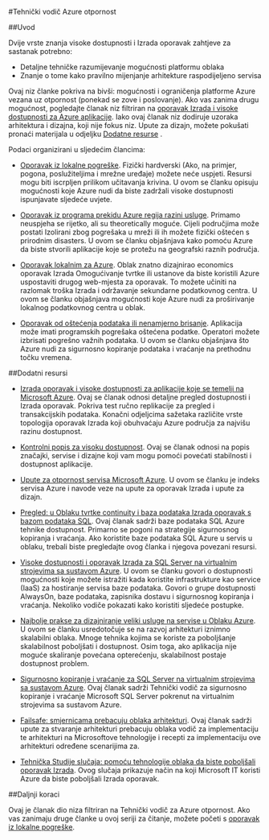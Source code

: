 <properties
   pageTitle="Indeks Tehnički vodič za otpornost | Microsoft Azure"
   description="Indeks tehničkih članaka na razumijevanje i dizajniranje prebacuju, Visoko dostupna, pogreške aplikacije, kao i planiranje Izrada oporavak i tvrtke continuity"
   services=""
   documentationCenter="na"
   authors="adamglick"
   manager="saladki"
   editor=""/>

<tags
   ms.service="resiliency"
   ms.devlang="na"
   ms.topic="article"
   ms.tgt_pltfrm="na"
   ms.workload="na"
   ms.date="08/18/2016"
   ms.author="aglick"/>

#<a name="azure-resiliency-technical-guidance"></a>Tehnički vodič Azure otpornost

##<a name="introduction"></a>Uvod

Dvije vrste znanja visoke dostupnosti i Izrada oporavak zahtjeve za sastanak potrebno:

- Detaljne tehničke razumijevanje mogućnosti platformu oblaka
- Znanje o tome kako pravilno mijenjanje arhitekture raspodijeljeno servisa

Ovaj niz članke pokriva na bivši: mogućnosti i ograničenja platforme Azure vezana uz otpornost (ponekad se zove i poslovanje). Ako vas zanima drugu mogućnost, pogledajte članak niz filtriran na [oporavak Izrada i visoke dostupnosti za Azure aplikacije](https://aka.ms/drtechguide). Iako ovaj članak niz dodiruje uzoraka arhitektura i dizajna, koji nije fokus niz. Upute za dizajn, možete pokušati pronaći materijala u odjeljku [Dodatne resurse](#additional-resources) .

Podaci organizirani u sljedećim člancima:

- [Oporavak iz lokalne pogreške](resiliency-technical-guidance-recovery-local-failures.md).
Fizički hardverski (Ako, na primjer, pogona, poslužiteljima i mrežne uređaje) možete neće uspjeti. Resursi mogu biti iscrpljen prilikom učitavanja krivina. U ovom se članku opisuju mogućnosti koje Azure nudi da biste zadržali visoke dostupnosti ispunjavate sljedeće uvjete.

- [Oporavak iz programa prekidu Azure regija razini usluge](resiliency-technical-guidance-recovery-loss-azure-region.md).
Primamo neuspjeha se rijetko, ali su theoretically moguće. Cijeli područjima može postati Izolirani zbog pogrešaka u mreži ili ih možete fizički oštećen s prirodnim disasters. U ovom se članku objašnjava kako pomoću Azure da biste stvorili aplikacije koje se protežu na geografski raznih područja.

- [Oporavak lokalnim za Azure](resiliency-technical-guidance-recovery-on-premises-azure.md).
Oblak znatno dizajnirao economics oporavak Izrada Omogućivanje tvrtke ili ustanove da biste koristili Azure uspostaviti drugog web-mjesta za oporavak. To možete učiniti na razlomak troška Izrada i održavanje sekundarne podatkovnog centra. U ovom se članku objašnjava mogućnosti koje Azure nudi za proširivanje lokalnog podatkovnog centra u oblak.

- [Oporavak od oštećenja podataka ili nenamjerno brisanje](resiliency-technical-guidance-recovery-data-corruption.md).
Aplikacija može imati programskih pogrešaka oštećena podatke. Operatori možete izbrisati pogrešno važnih podataka. U ovom se članku objašnjava što Azure nudi za sigurnosno kopiranje podataka i vraćanje na prethodnu točku vremena.

##<a name="additional-resources"></a>Dodatni resursi

- [Izrada oporavak i visoke dostupnosti za aplikacije koje se temelji na Microsoft Azure](resiliency-disaster-recovery-high-availability-azure-applications.md).
Ovaj se članak odnosi detaljne pregled dostupnosti i Izrada oporavak. Pokriva test ručno replikacije za pregled i transakcijskih podataka. Konačni odjeljcima sažetaka različite vrste topologija oporavak Izrada koji obuhvaćaju Azure područja za najvišu razinu dostupnost.

- [Kontrolni popis za visoku dostupnost](resiliency-high-availability-checklist.md).
Ovaj se članak odnosi na popis značajki, servise i dizajne koji vam mogu pomoći povećati stabilnosti i dostupnost aplikacije.

- [Upute za otpornost servisa Microsoft Azure](resiliency-service-guidance-index.md).
U ovom se članku je indeks servisa Azure i navode veze na upute za oporavak Izrada i upute za dizajn.

- [Pregled: u Oblaku tvrtke continuity i baza podataka Izrada oporavak s bazom podataka SQL](../sql-database/sql-database-business-continuity.md).
Ovaj članak sadrži baze podataka SQL Azure tehnike dostupnost. Primarno se pogoni na strategije sigurnosnog kopiranja i vraćanja. Ako koristite baze podataka SQL Azure u servis u oblaku, trebali biste pregledajte ovog članka i njegova povezani resursi.

- [Visoke dostupnosti i oporavak Izrada za SQL Server na virtualnim strojevima sa sustavom Azure](../virtual-machines/virtual-machines-windows-sql-high-availability-dr.md).
U ovom se članku govori o dostupnosti mogućnosti koje možete istražiti kada koristite infrastrukture kao service (IaaS) za hostiranje servisa baze podataka. Govori o grupe dostupnosti AlwaysOn, baze podataka, zapisnika dostavu i sigurnosnog kopiranja i vraćanja. Nekoliko vodiče pokazati kako koristiti sljedeće postupke.

- [Najbolje prakse za dizajniranje veliki usluge na servise u Oblaku Azure](https://azure.microsoft.com//blog/best-practices-for-designing-large-scale-services-on-windows-azure/).
U ovom se članku usredotočuje se na razvoj arhitekturi iznimno skalabilni oblaka. Mnoge tehnika kojima se koriste za poboljšanje skalabilnost poboljšati i dostupnost. Osim toga, ako aplikacija nije moguće skaliranje povećana opterećenju, skalabilnost postaje dostupnost problem.

- [Sigurnosno kopiranje i vraćanje za SQL Server na virtualnim strojevima sa sustavom Azure](../virtual-machines/virtual-machines-windows-sql-backup-recovery.md).
Ovaj članak sadrži Tehnički vodič za sigurnosno kopiranje i vraćanje Microsoft SQL Server pokrenut na virtualnim strojevima sa sustavom Azure.

- [Failsafe: smjernicama prebacuju oblaka arhitekturi](https://channel9.msdn.com/Series/FailSafe).
Ovaj članak sadrži upute za stvaranje arhitekturi prebacuju oblaka vodič za implementaciju te arhitekturi na Microsoftove tehnologije i recepti za implementaciju ove arhitekturi određene scenarijima za.

- [Tehnička Studije slučaja: pomoću tehnologije oblaka da biste poboljšali oporavak Izrada](https://www.microsoft.com/itshowcase/Article/Content/737/Using-cloud-technologies-to-improve-disaster-recovery).
Ovog slučaja prikazuje način na koji Microsoft IT koristi Azure da biste poboljšali Izrada oporavak.

##<a name="next-steps"></a>Daljnji koraci

Ovaj je članak dio niza filtriran na Tehnički vodič za Azure otpornost. Ako vas zanimaju druge članke u ovoj seriji za čitanje, možete početi s [oporavak iz lokalne pogreške](resiliency-technical-guidance-recovery-local-failures.md).
